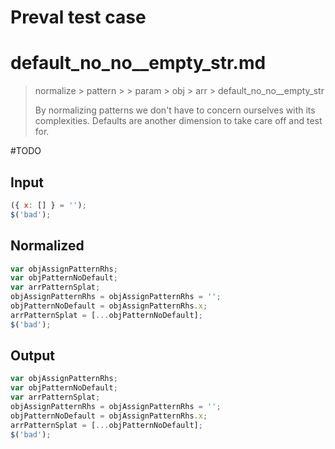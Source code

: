 # Preval test case

# default_no_no__empty_str.md

> normalize > pattern >  > param > obj > arr > default_no_no__empty_str
>
> By normalizing patterns we don't have to concern ourselves with its complexities. Defaults are another dimension to take care off and test for.

#TODO

## Input

`````js filename=intro
({ x: [] } = '');
$('bad');
`````

## Normalized

`````js filename=intro
var objAssignPatternRhs;
var objPatternNoDefault;
var arrPatternSplat;
objAssignPatternRhs = objAssignPatternRhs = '';
objPatternNoDefault = objAssignPatternRhs.x;
arrPatternSplat = [...objPatternNoDefault];
$('bad');
`````

## Output

`````js filename=intro
var objAssignPatternRhs;
var objPatternNoDefault;
var arrPatternSplat;
objAssignPatternRhs = objAssignPatternRhs = '';
objPatternNoDefault = objAssignPatternRhs.x;
arrPatternSplat = [...objPatternNoDefault];
$('bad');
`````
